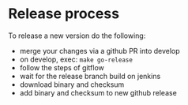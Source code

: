 # Release process

To release a new version do the following:

- merge your changes via a github PR into develop
- on develop, exec: `make go-release`
- follow the steps of gitflow
- wait for the release branch build on jenkins
- download binary and checksum
- add binary and checksum to new github release
